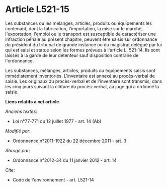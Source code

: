 # Article L521-15

Les substances ou les mélanges, articles, produits ou équipements les contenant, dont la fabrication, l'importation, la mise
sur le marché, l'exportation, l'emploi ou le transport est susceptible de caractériser une infraction pénale au présent
chapitre, peuvent être saisis sur ordonnance du président du tribunal de grande instance ou du magistrat délégué par lui qui
est saisi et statue selon les formes prévues à l'article L. 521-14. Ils sont laissés à la garde de leur détenteur sauf
disposition contraire de l'ordonnance. 

Les substances, mélanges, articles, produits ou équipements saisis sont immédiatement inventoriés. L'inventaire est annexé au
procès-verbal de saisie. Les originaux du procès-verbal et de l'inventaire sont transmis, dans les cinq jours suivant la
clôture du procès-verbal, au juge qui a ordonné la saisie.

**Liens relatifs à cet article**

_Anciens textes_:

  - Loi n°77-771 du 12 juillet 1977 - art. 14 (Ab)

_Modifié par_:

  - Ordonnance n°2011-1922 du 22 décembre 2011 - art. 3

_Abrogé par_:

  - Ordonnance n°2012-34 du 11 janvier 2012 - art. 14

_Cite_:

  - Code de l'environnement - art. L521-14
